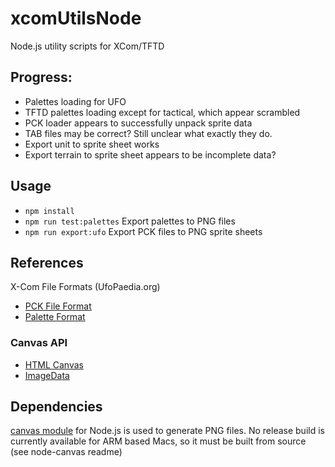 # xcomUtilsNode
Node.js utility scripts for XCom/TFTD

## Progress:
 - Palettes loading for UFO
 - TFTD palettes loading except for tactical, which appear scrambled
 - PCK loader appears to successfully unpack sprite data
 - TAB files may be correct?  Still unclear what exactly they do.
 - Export unit to sprite sheet works
 - Export terrain to sprite sheet appears to be incomplete data?

## Usage
 - `npm install`
 - `npm run test:palettes` Export palettes to PNG files
 - `npm run export:ufo` Export PCK files to PNG sprite sheets

## References
X-Com File Formats (UfoPaedia.org)
 - [PCK File Format](https://www.ufopaedia.org/index.php/Image_Formats#PCK)
 - [Palette Format](https://www.ufopaedia.org/index.php/PALETTES.DAT)

### Canvas API

 - [HTML Canvas](https://developer.mozilla.org/en-US/docs/Web/HTML/Element/canvas)
 - [ImageData](https://developer.mozilla.org/en-US/docs/Web/API/ImageData)

## Dependencies

[canvas module](https://github.com/Automattic/node-canvas) for Node.js
 is used to generate PNG files.  No release build is currently available for ARM based Macs, so it must be built from source (see node-canvas readme)

